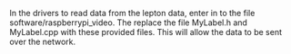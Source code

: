 In the drivers to read data from the lepton data, enter in to the file
software/raspberrypi_video. The replace the file MyLabel.h and
MyLabel.cpp with these provided files. This will allow the data
to be sent over the network.
